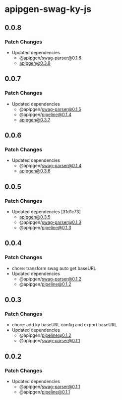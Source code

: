 # apipgen-swag-ky-js

## 0.0.8

### Patch Changes

- Updated dependencies
  - @apipgen/swag-parser@0.1.6
  - apipgen@0.3.8

## 0.0.7

### Patch Changes

- Updated dependencies
  - @apipgen/swag-parser@0.1.5
  - @apipgen/pipeline@0.1.4
  - apipgen@0.3.7

## 0.0.6

### Patch Changes

- Updated dependencies
  - @apipgen/swag-parser@0.1.4
  - apipgen@0.3.6

## 0.0.5

### Patch Changes

- Updated dependencies [31d1c73]
  - apipgen@0.3.5
  - @apipgen/swag-parser@0.1.3
  - @apipgen/pipeline@0.1.3

## 0.0.4

### Patch Changes

- chore: transform swag auto get baseURL
- Updated dependencies
  - @apipgen/swag-parser@0.1.2
  - @apipgen/pipeline@0.1.2

## 0.0.3

### Patch Changes

- chore: add ky baseURL config and export baseURL
- Updated dependencies
  - @apipgen/pipeline@0.1.2
  - @apipgen/swag-parser@0.1.1

## 0.0.2

### Patch Changes

- Updated dependencies
  - @apipgen/swag-parser@0.1.1
  - @apipgen/pipeline@0.1.1
